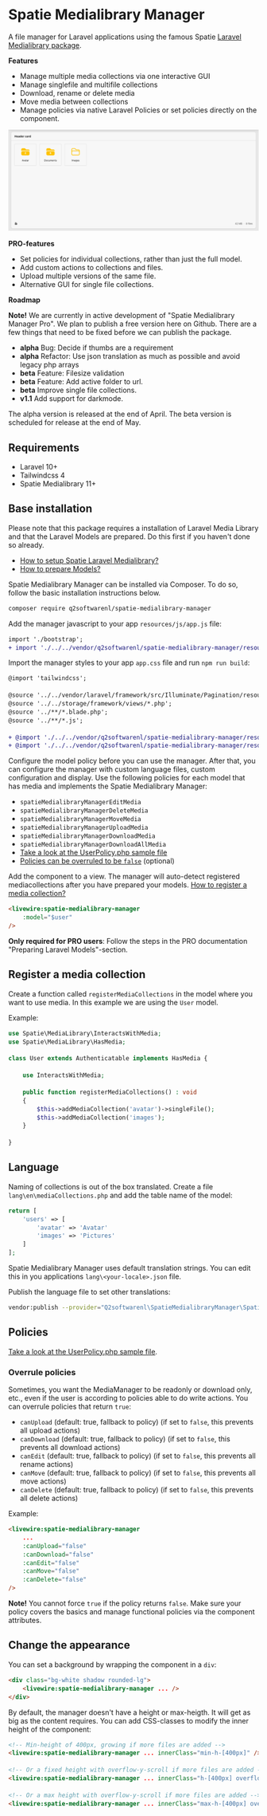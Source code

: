 # Spatie Medialibrary Manager
A file manager for Laravel applications using the famous Spatie [Laravel Medialibrary package](https://github.com/spatie/laravel-medialibrary).

**Features**
- Manage multiple media collections via one interactive GUI
- Manage singlefile and multifile collections
- Download, rename or delete media
- Move media between collections
- Manage policies via native Laravel Policies or set policies directly on the component.

![Manager](./manager.png)

**PRO-features**
- Set policies for individual collections, rather than just the full model.
- Add custom actions to collections and files.
- Upload multiple versions of the same file.
- Alternative GUI for single file collections.

**Roadmap**

**Note!** We are currently in active development of "Spatie Medialibrary Manager Pro". We plan to publish a free version here on Github. There are a few things that need to be fixed before we can publish the package.

- **alpha** Bug: Decide if thumbs are a requirement  
- **alpha** Refactor: Use json translation as much as possible and avoid legacy php arrays  
- **beta** Feature: Filesize validation
- **beta** Feature: Add active folder to url.
- **beta** Improve single file collections.
- **v1.1** Add support for darkmode.

The alpha version is released at the end of April. 
The beta version is scheduled for release at the end of May.

## Requirements
- Laravel 10+
- Tailwindcss 4
- Spatie Medialibrary 11+

## Base installation

Please note that this package requires a installation of Laravel Media Library and that the Laravel Models are prepared. Do this first if you haven't done so already.
- [How to setup Spatie Laravel Medialibrary?](https://spatie.be/docs/laravel-medialibrary/v11/installation-setup)
- [How to prepare Models?](https://spatie.be/docs/laravel-medialibrary/v11/basic-usage/preparing-your-model)

Spatie Medialibrary Manager can be installed via Composer. To do so, follow the basic installation instructions below. 

```bash
composer require q2softwarenl/spatie-medialibrary-manager
```

Add the manager javascript to your app `resources/js/app.js` file:
```diff
import './bootstrap';
+ import './../../vendor/q2softwarenl/spatie-medialibrary-manager/resources/js/manager';
```

Import the manager styles to your app `app.css` file and run `npm run build`:
```diff
@import 'tailwindcss';

@source '../../vendor/laravel/framework/src/Illuminate/Pagination/resources/views/*.blade.php';
@source '../../storage/framework/views/*.php';
@source '../**/*.blade.php';
@source '../**/*.js';

+ @import './../../vendor/q2softwarenl/spatie-medialibrary-manager/resources/css/manager.css'; 
+ @import './../../vendor/q2softwarenl/spatie-medialibrary-manager/resources/css/theme/default.css';
```

Configure the model policy before you can use the manager. After that, you can configure the manager with custom language files, custom configuration and display. Use the following policies for each model that has media and implements the Spatie Medialibrary Manager:

- `spatieMedialibraryManagerEditMedia`
- `spatieMedialibraryManagerDeleteMedia`
- `spatieMedialibraryManagerMoveMedia`
- `spatieMedialibraryManagerUploadMedia`
- `spatieMedialibraryManagerDownloadMedia`
- `spatieMedialibraryManagerDownloadAllMedia`
- [Take a look at the UserPolicy.php sample file](./examples/UserPolicy.php)
- [Policies can be overruled to be `false`](#overrule-policies) (optional)

Add the component to a view. The manager will auto-detect registered mediacollections after you have prepared your models. [How to register a media collection?](#register-a-media-collection)

```html
<livewire:spatie-medialibrary-manager
    :model="$user"
/>
```

**Only required for PRO users**: Follow the steps in the PRO documentation "Preparing Laravel Models"-section.

## Register a media collection
Create a function called `registerMediaCollections` in the model where you want to use media. In this example we are using the `User` model. 

Example:

```php
use Spatie\MediaLibrary\InteractsWithMedia;
use Spatie\MediaLibrary\HasMedia;

class User extends Authenticatable implements HasMedia { 
    
    use InteractsWithMedia;
    
    public function registerMediaCollections() : void
    {
        $this->addMediaCollection('avatar')->singleFile();
        $this->addMediaCollection('images');
    }

}
```

## Language

Naming of collections is out of the box translated. Create a file `lang\en\mediaCollections.php` and add the table name of the model:

```php
return [
    'users' => [
        'avatar' => 'Avatar'
        'images' => 'Pictures'
    ]
];
```

Spatie Medialibrary Manager uses default translation strings. You can edit this in you applications `lang\<your-locale>.json` file.

Publish the language file to set other translations:

```bash
vendor:publish --provider="Q2softwarenl\SpatieMedialibraryManager\SpatieMedialibraryManagerServiceProvider" --tag="lang"
```

## Policies

[Take a look at the UserPolicy.php sample file](./examples/UserPolicy.php).

### Overrule policies

Sometimes, you want the MediaManager to be readonly or download only, etc., even if the user is according to policies able to do write actions. You can overrule policies that return `true`:

- `canUpload` (default: true, fallback to policy) (if set to `false`, this prevents all upload actions)
- `canDownload` (default: true, fallback to policy) (if set to `false`, this prevents all download actions)
- `canEdit` (default: true, fallback to policy) (if set to `false`, this prevents all rename actions)
- `canMove` (default: true, fallback to policy) (if set to `false`, this prevents all move actions)
- `canDelete` (default: true, fallback to policy) (if set to `false`, this prevents all delete actions)

Example:

```html
<livewire:spatie-medialibrary-manager
    ...
    :canUpload="false"
    :canDownload="false"
    :canEdit="false"
    :canMove="false"
    :canDelete="false"
/>
```

**Note!** You cannot force `true` if the policy returns `false`. Make sure your policy covers the basics and manage functional policies via the component attributes.

## Change the appearance

You can set a background by wrapping the component in a `div`:

```html
<div class="bg-white shadow rounded-lg">
    <livewire:spatie-medialibrary-manager ... />
</div>
```

By default, the manager doesn't have a height or max-heigth. It will get as big as the content requires. You can add CSS-classes to modify the inner height of the component: 

```html
<!-- Min-height of 400px, growing if more files are added -->
<livewire:spatie-medialibrary-manager ... innerClass="min-h-[400px]" />

<!-- Or a fixed height with overflow-y-scroll if more files are added -->
<livewire:spatie-medialibrary-manager ... innerClass="h-[400px] overflow-y-scroll overflow-x-hidden" />

<!-- Or a max height with overflow-y-scroll if more files are added -->
<livewire:spatie-medialibrary-manager ... innerClass="max-h-[400px] overflow-y-scroll overflow-x-hidden" />
```
